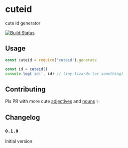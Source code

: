 # cuteid
cute id generator

[![Build Status](https://travis-ci.org/jmsv/cuteid.svg?branch=master)](https://travis-ci.org/jmsv/cuteid)

## Usage

```js
const cuteid = require('cuteid').generate

const id = cuteid()
console.log('id:', id) // tiny-lizards (or something)
```

## Contributing

Pls PR with more cute [adjectives](https://github.com/jmsv/cuteid/blob/master/src/adjectives.ts) and [nouns](https://github.com/jmsv/cuteid/blob/master/src/nouns.ts) ✨

## Changelog

### `0.1.0`

Initial version
